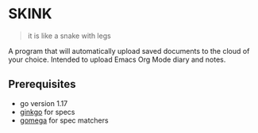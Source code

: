 # SKINK
> it is like a snake with legs

A program that will automatically upload saved documents to the cloud of your choice.
Intended to upload Emacs Org Mode diary and notes.

## Prerequisites

- go version 1.17
- [ginkgo](https://onsi.github.io/ginkgo/) for specs
- [gomega](https://onsi.github.io/gomega/) for spec matchers
